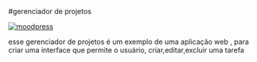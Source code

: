 
#gerenciador de projetos 

[![moodpress](https://img.shields.io/badge/website-000000?style=for-the-badge&logo=About.me&logoColor=white)](https://gerenciamento-de-projetos.netlify.app)

esse gerenciador de projetos é um exemplo de uma aplicação web ,
para criar uma interface que permite
o usuário, criar,editar,excluir uma tarefa
